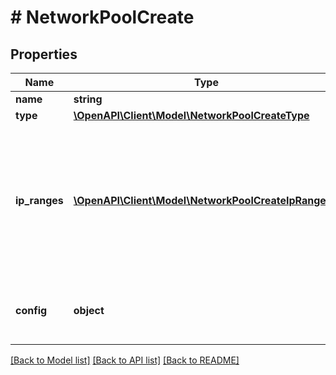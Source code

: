 # # NetworkPoolCreate

## Properties

Name | Type | Description | Notes
------------ | ------------- | ------------- | -------------
**name** | **string** | Name | [optional]
**type** | [**\OpenAPI\Client\Model\NetworkPoolCreateType**](NetworkPoolCreateType.md) |  | [optional]
**ip_ranges** | [**\OpenAPI\Client\Model\NetworkPoolCreateIpRanges[]**](NetworkPoolCreateIpRanges.md) | Array of IP range objects. Type &#39;morpheus&#39; expects startAddress and endAddress. Type &#39;morpheusipv6&#39; expects a cidrIPv6. | [optional]
**config** | **object** | Configuration object with parameters that vary by pool type. | [optional]

[[Back to Model list]](../../README.md#models) [[Back to API list]](../../README.md#endpoints) [[Back to README]](../../README.md)
